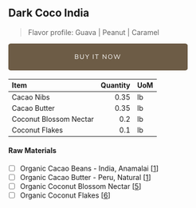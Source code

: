 ## Dark Coco India 
> Flavor profile: Guava | Peanut | Caramel 

[![Buy Now](/assets/images/buy-now.png "Buy Now")](https://shop.osocra.com/products/21052318)

| Item | Quantity | UoM  |
| :---     | ---:    | :--- |
| Cacao Nibs  | 0.35    | lb    |
| Cacao Butter   | 0.35    | lb    |
| Coconut Blossom Nectar    | 0.2      | lb      |
| Coconut Flakes     | 0.1      | lb      |

#### Raw Materials
- [ ] Organic Cacao Beans -  India, Anamalai [[1](/vendors/1)]
- [ ] Organic Cacao Butter - Peru, Natural [[1](/vendors/1)]
- [ ] Organic Coconut Blossom Nectar [[5](/vendors/5)]
- [ ] Organic Coconut Flakes [[6](/vendors/6)]
